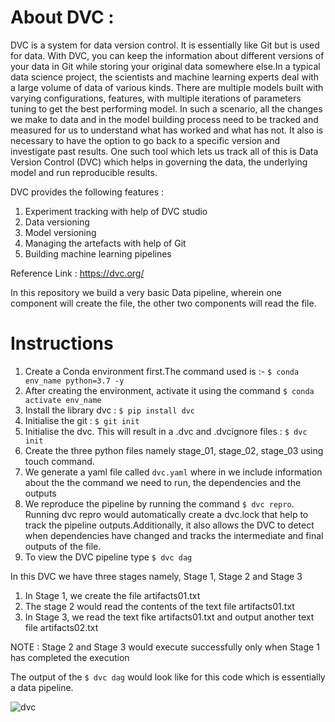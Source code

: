 # About DVC :
DVC is a system for data version control. It is essentially like Git but is used for data. With DVC, you can keep the information about different versions of your data in Git while storing your original data somewhere else.In a typical data science project, the scientists and machine learning experts deal with a large volume of data of various kinds. There are multiple models built with varying configurations, features, with multiple iterations of parameters tuning to get the best performing model. In such a scenario, all the changes we make to data and in the model building process need to be tracked and measured for us to understand what has worked and what has not. It also is necessary to have the option to go back to a specific version and investigate past results. One such tool which lets us track all of this is Data Version Control (DVC) which helps in governing the data, the underlying model and run reproducible results.

DVC provides the following features :
1. Experiment tracking with help of DVC studio
2. Data versioning
3. Model versioning
4. Managing the artefacts with help of Git
5. Building machine learning pipelines

Reference Link : https://dvc.org/

In this repository we build a very basic Data pipeline, wherein one component will create the file, the other two components will read the file.

# Instructions

1. Create a Conda environment first.The command used is :- `$ conda env_name python=3.7 -y`
2. After creating the environment, activate it using the command `$ conda activate env_name`
3. Install the library dvc : `$ pip install dvc`
4. Initialise the git : `$ git init`
5. Initialise the dvc. This will result in a .dvc and .dvcignore files : `$ dvc init`
7. Create the three python files namely stage_01, stage_02, stage_03 using touch command.
8. We generate a yaml file called `dvc.yaml` where in we include information about the the command we need to run, the dependencies and the outputs
9. We reproduce the pipeline by running the command `$ dvc repro`. Running dvc repro would automatically create a dvc.lock that help to track the pipeline outputs.Additionally, it also allows the DVC to detect when dependencies have changed and tracks the intermediate and final outputs of the file.
10. To view the DVC pipeline type `$ dvc dag`

In this DVC we have three stages namely, Stage 1, Stage 2 and Stage 3

1. In Stage 1, we create the file artifacts01.txt
2. The stage 2 would read the contents of the text file artifacts01.txt
3. In Stage 3, we read the text fike artifacts01.txt and output another text file artifacts02.txt

NOTE : Stage 2 and Stage 3 would execute successfully only when Stage 1 has completed the execution

The output of the `$ dvc dag` would look like for this code which is essentially a data pipeline.

![dvc](https://user-images.githubusercontent.com/45694329/134889028-561dd3e0-97c1-4d76-8c24-6865a479dc9a.png)

